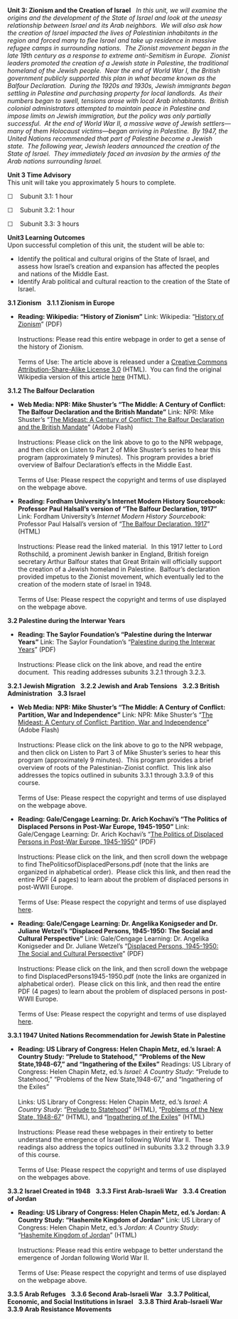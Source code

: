 **Unit 3: Zionism and the Creation of Israel** <span id="3"></span> 
*In this unit, we will examine the origins and the development of the
State of Israel and look at the uneasy relationship between Israel and
its Arab neighbors.<span style="mso-spacerun:yes">  </span>We will also
ask how the creation of Israel impacted the lives of Palestinian
inhabitants in the region and forced many to flee Israel and take up
residence in massive refugee camps in surrounding nations.<span
style="mso-spacerun:yes">  </span>The Zionist movement began in the late
19th century as a response to extreme anti-Semitism in Europe.<span
style="mso-spacerun:yes">  </span>Zionist leaders promoted the creation
of a Jewish state in Palestine, the traditional homeland of the Jewish
people.<span style="mso-spacerun:yes">  </span>Near the end of World War
I, the British government publicly supported this plan in what became
known as the Balfour Declaration.<span style="mso-spacerun:yes"> 
</span>During the 1920s and 1930s, Jewish immigrants began settling in
Palestine and purchasing property for local landlords.<span
style="mso-spacerun:yes">  </span>As their numbers began to swell,
tensions arose with local Arab inhabitants.<span
style="mso-spacerun:yes">  </span>British colonial administrators
attempted to maintain peace in Palestine and impose limits on Jewish
immigration, but the policy was only partially successful.<span
style="mso-spacerun:yes">  </span>At the end of World War II, a massive
wave of Jewish settlers—many of them Holocaust victims—began arriving in
Palestine.<span style="mso-spacerun:yes">  </span>By 1947, the United
Nations recommended that part of Palestine become a Jewish state.<span
style="mso-spacerun:yes">  </span>The following year, Jewish leaders
announced the creation of the State of Israel.<span
style="mso-spacerun:yes">  </span>They immediately faced an invasion by
the armies of the Arab nations surrounding Israel.*

**Unit 3 Time Advisory**  
This unit will take you approximately 5 hours to complete.  
  
 ☐    Subunit 3.1: 1 hour  
  
 ☐    Subunit 3.2: 1 hour  
  
 ☐    Subunit 3.3: 3 hours

**Unit3 Learning Outcomes**  
Upon successful completion of this unit, the student will be able to:
-   Identify the political and cultural origins of the State of Israel,
    and assess how Israel’s creation and expansion has affected the
    peoples and nations of the Middle East.
-   Identify Arab political and cultural reaction to the creation of the
    State of Israel.

**3.1 Zionism** <span id="3.1"></span> 
**3.1.1 Zionism in Europe** <span id="3.1.1"></span> 
-   **Reading: Wikipedia: “History of Zionism”**
    Link: Wikipedia: “[History of
    Zionism](http://www.saylor.org/site/wp-content/uploads/2011/06/History-of-Zionism.pdf)”
    (PDF)  
        
     Instructions: Please read this entire webpage in order to get a
    sense of the history of Zionism.   
        
     Terms of Use: The article above is released under a [Creative
    Commons Attribution-Share-Alike License
    3.0](http://creativecommons.org/licenses/by-sa/3.0/) (HTML).  You
    can find the original Wikipedia version of this article
    [here](http://en.wikipedia.org/wiki/History_of_Zionism) (HTML).

**3.1.2 The Balfour Declaration** <span id="3.1.2"></span> 
-   **Web Media: NPR: Mike Shuster’s “The Middle: A Century of Conflict:
    The Balfour Declaration and the British Mandate”**
    Link: NPR: Mike Shuster’s “[The Mideast: A Century of Conflict: The
    Balfour Declaration and the British
    Mandate](http://www.npr.org/news/specials/mideast/history/history2.html)”
    (Adobe Flash)  
        
     Instructions: Please click on the link above to go to the NPR
    webpage, and then click on Listen to Part 2 of Mike Shuster’s series
    to hear this program (approximately 9 minutes).  This program
    provides a brief overview of Balfour Declaration’s effects in the
    Middle East.   
        
     Terms of Use: Please respect the copyright and terms of use
    displayed on the webpage above.

-   **Reading: Fordham University’s Internet Modern History Sourcebook:
    Professor Paul Halsall’s version of “The Balfour Declaration,
    1917”**
    Link: Fordham University’s *Internet Modern History Sourcebook:*
    Professor Paul Halsall’s version of “[The Balfour Declaration,
    1917](http://www.fordham.edu/halsall/mod/balfour.html)” (HTML)  
        
     Instructions: Please read the linked material.  In this 1917 letter
    to Lord Rothschild, a prominent Jewish banker in England, British
    foreign secretary Arthur Balfour states that Great Britain will
    officially support the creation of a Jewish homeland in Palestine. 
    Balfour’s declaration provided impetus to the Zionist movement,
    which eventually led to the creation of the modern state of Israel
    in 1948.   
        
     Terms of Use: Please respect the copyright and terms of use
    displayed on the webpage above.

**3.2 Palestine during the Interwar Years** <span id="3.2"></span> 
-   **Reading: The Saylor Foundation’s “Palestine during the Interwar
    Years”**
    Link: The Saylor Foundation’s “[Palestine during the Interwar
    Years](http://www.saylor.org/site/wp-content/uploads/2011/06/HIST232-3.2-Palestine-in-the-Postwar-Period-FINAL.pdf)”
    (PDF)  
        
     Instructions: Please click on the link above, and read the entire
    document.  This reading addresses subunits 3.2.1 through 3.2.3.

**3.2.1 Jewish Migration** <span id="3.2.1"></span> 
**3.2.2 Jewish and Arab Tensions** <span id="3.2.2"></span> 
**3.2.3 British Administration** <span id="3.2.3"></span> 
**3.3 Israel** <span id="3.3"></span> 
-   **Web Media: NPR: Mike Shuster’s “The Middle: A Century of Conflict:
    Partition, War and Independence”**
    Link: NPR: Mike Shuster’s “[The Mideast: A Century of Conflict:
    Partition, War and
    Independence](http://www.npr.org/news/specials/mideast/history/history3.html)”
    (Adobe Flash)  
        
     Instructions: Please click on the link above to go to the NPR
    webpage, and then click on Listen to Part 3 of Mike Shuster’s series
    to hear this program (approximately 9 minutes).  This program
    provides a brief overview of roots of the Palestinian-Zionist
    conflict.  This link also addresses the topics outlined in subunits
    3.3.1 through 3.3.9 of this course.  
        
     Terms of Use: Please respect the copyright and terms of use
    displayed on the webpage above.

-   **Reading: Gale/Cengage Learning: Dr. Arich Kochavi’s “The Politics
    of Displaced Persons in Post-War Europe, 1945-1950”**
    Link: Gale/Cengage Learning: Dr. Arich Kochavi’s “[The Politics of
    Displaced Persons in Post-War Europe,
    1945-1950](http://www.gale.cengage.com/pdf/whitepapers/gdc)” (PDF)  
        
     Instructions: Please click on the link, and then scroll down the
    webpage to find ThePoliticsofDisplacedPersons.pdf (note that the
    links are organized in alphabetical order).  Please click this link,
    and then read the entire PDF (4 pages) to learn about the problem of
    displaced persons in post-WWII Europe.  
        
     Terms of Use: Please respect the copyright and terms of use
    displayed [here](http://www.cengage.com/terms/).

-   **Reading: Gale/Cengage Learning: Dr. Angelika Konigseder and Dr.
    Juliane Wetzel’s “Displaced Persons, 1945-1950: The Social and
    Cultural Perspective”**
    Link: Gale/Cengage Learning: Dr. Angelika Konigseder and Dr. Juliane
    Wetzel’s “[Displaced Persons, 1945-1950: The Social and Cultural
    Perspective](http://www.gale.cengage.com/pdf/whitepapers/gdc)”
    (PDF)  
        
     Instructions: Please click on the link, and then scroll down the
    webpage to find DisplacedPersons1945-1950.pdf (note the links are
    organized in alphabetical order).  Please click on this link, and
    then read the entire PDF (4 pages) to learn about the problem of
    displaced persons in post-WWII Europe.  
        
     Terms of Use: Please respect the copyright and terms of use
    displayed [here](http://www.cengage.com/terms/).

**3.3.1 1947 United Nations Recommendation for Jewish State in
Palestine** <span id="3.3.1"></span> 
-   **Reading: US Library of Congress: Helen Chapin Metz, ed.’s Israel:
    A Country Study: “Prelude to Statehood,” “Problems of the New
    State,1948-67,” and “Ingathering of the Exiles”**
    Readings: US Library of Congress: Helen Chapin Metz, ed.’s *Israel:
    A Country Study*: “Prelude to Statehood,” “Problems of the New
    State,1948-67,” and “Ingathering of the Exiles”  
        
     Links: US Library of Congress: Helen Chapin Metz, ed.’s *Israel: A
    Country Study*: “[Prelude to
    Statehood](http://countrystudies.us/israel/20.htm)” (HTML),
    “[Problems of the New State,
    1948-67](http://countrystudies.us/israel/21.htm)” (HTML), and
    “[Ingathering of the
    Exiles](http://countrystudies.us/israel/22.htm)” (HTML)  
        
     Instructions: Please read these webpages in their entirety to
    better understand the emergence of Israel following World War II. 
    These readings also address the topics outlined in subunits 3.3.2
    through 3.3.9 of this course.   
        
     Terms of Use: Please respect the copyright and terms of use
    displayed on the webpages above.

**3.3.2 Israel Created in 1948** <span id="3.3.2"></span> 
**3.3.3 First Arab-Israeli War** <span id="3.3.3"></span> 
**3.3.4 Creation of Jordan** <span id="3.3.4"></span> 
-   **Reading: US Library of Congress: Helen Chapin Metz, ed.’s Jordan:
    A Country Study: “Hashemite Kingdom of Jordan”**
    Link: US Library of Congress: Helen Chapin Metz, ed.’s *Jordan: A
    Country Study*: “[Hashemite Kingdom of
    Jordan](http://countrystudies.us/jordan/10.htm)” (HTML)  
        
     Instructions: Please read this entire webpage to better understand
    the emergence of Jordan following World War II.   
        
     Terms of Use: Please respect the copyright and terms of use
    displayed on the webpage above.

**3.3.5 Arab Refuges** <span id="3.3.5"></span> 
**3.3.6 Second Arab-Israeli War** <span id="3.3.6"></span> 
**3.3.7 Political, Economic, and Social Institutions in Israel** <span
id="3.3.7"></span> 
**3.3.8 Third Arab-Israeli War** <span id="3.3.8"></span> 
**3.3.9 Arab Resistance Movements** <span id="3.3.9"></span> 
